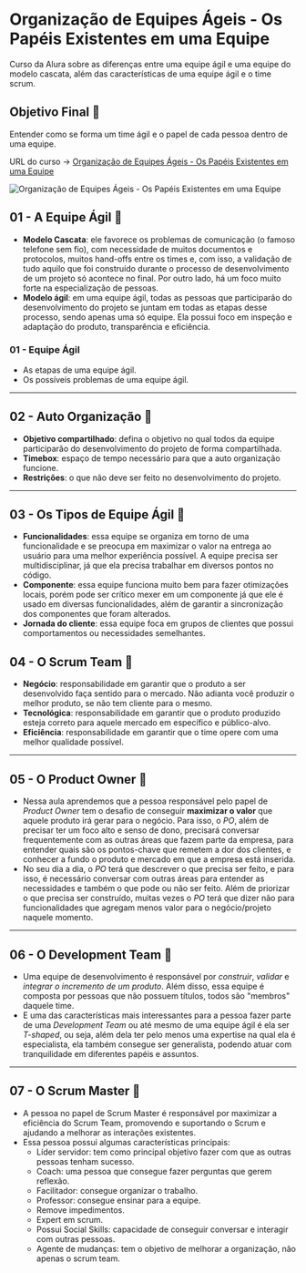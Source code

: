# Organização de Equipes Ágeis - Os Papéis Existentes em uma Equipe

Curso da Alura sobre as diferenças entre uma equipe ágil e uma equipe do modelo cascata, além das características de uma equipe ágil e o time scrum.

## Objetivo Final &#x1F3AF;

Entender como se forma um time ágil e o papel de cada pessoa dentro de uma equipe.

URL do curso -> [Organização de Equipes Ágeis - Os Papéis Existentes em uma Equipe](https://cursos.alura.com.br/course/organizando-equipes-ageis)

![Organização de Equipes Ágeis - Os Papéis Existentes em uma Equipe](https://www.alura.com.br/assets/api/share/curso-organizando-equipes-ageis.png)

## 01 - A Equipe Ágil &#x1F516;
* **Modelo Cascata**: ele favorece os problemas de comunicação (o famoso telefone sem fio), com necessidade de muitos documentos e protocolos, muitos hand-offs entre os times e, com isso, a validação de tudo aquilo que foi construído durante o processo de desenvolvimento de um projeto só acontece no final. Por outro lado, há um foco muito forte na especialização de pessoas.
* **Modelo ágil**: em uma equipe ágil, todas as pessoas que participarão do desenvolvimento do projeto se juntam em todas as etapas desse processo, sendo apenas uma só equipe. Ela possui foco em inspeção e adaptação do produto, transparência e eficiência.

### 01 - Equipe Ágil
* As etapas de uma equipe ágil.
* Os possíveis problemas de uma equipe ágil.

***

## 02 - Auto Organização &#x1F516;
* **Objetivo compartilhado**: defina o objetivo no qual todos da equipe participarão do desenvolvimento do projeto de forma compartilhada.
* **Timebox**: espaço de tempo necessário para que a auto organização funcione.
* **Restrições**: o que não deve ser feito no desenvolvimento do projeto.

***

## 03 - Os Tipos de Equipe Ágil &#x1F516;
* **Funcionalidades**: essa equipe se organiza em torno de uma funcionalidade e se preocupa em maximizar o valor na entrega ao usuário para uma melhor experiência possível. A equipe precisa ser multidisciplinar, já que ela precisa trabalhar em diversos pontos no código.
* **Componente**: essa equipe funciona muito bem para fazer otimizações locais, porém pode ser crítico mexer em um componente já que ele é usado em diversas funcionalidades, além de garantir a sincronização dos componentes que foram alterados.
* **Jornada do cliente**: essa equipe foca em grupos de clientes que possui comportamentos ou necessidades semelhantes.

## 04 - O Scrum Team &#x1F516;
* **Negócio**: responsabilidade em garantir que o produto a ser desenvolvido faça sentido para o mercado. Não adianta você produzir o melhor produto, se não tem cliente para o mesmo.
* **Tecnológica**: responsabilidade em garantir que o produto produzido esteja correto para aquele mercado em específico e público-alvo.
* **Eficiência**: responsabilidade em garantir que o time opere com uma melhor qualidade possível.

***

## 05 - O Product Owner &#x1F516;
* Nessa aula aprendemos que a pessoa responsável pelo papel de *Product Owner* tem o desafio de conseguir **maximizar o valor** que aquele produto irá gerar para o negócio. Para isso, o *PO*, além de precisar ter um foco alto e senso de dono, precisará conversar frequentemente com as outras áreas que fazem parte da empresa, para entender quais são os pontos-chave que remetem a dor dos clientes, e conhecer a fundo o produto e mercado em que a empresa está inserida.
* No seu dia a dia, o *PO* terá que descrever o que precisa ser feito, e para isso, é necessário conversar com outras áreas para entender as necessidades e também o que pode ou não ser feito. Além de priorizar o que precisa ser construído, muitas vezes o *PO* terá que dizer não para funcionalidades que agregam menos valor para o negócio/projeto naquele momento.

***

## 06 - O Development Team &#x1F516;
* Uma equipe de desenvolvimento é responsável por *construir*, *validar* e *integrar o incremento de um produto*. Além disso, essa equipe é composta por pessoas que não possuem títulos, todos são "membros" daquele time.
* E uma das características mais interessantes para a pessoa fazer parte de uma *Development Team* ou até mesmo de uma equipe ágil é ela ser *T-shaped*, ou seja, além dela ter pelo menos uma expertise na qual ela é especialista, ela também consegue ser generalista, podendo atuar com tranquilidade em diferentes papéis e assuntos.

***

## 07 - O Scrum Master &#x1F516;
* A pessoa no papel de Scrum Master é responsável por maximizar a eficiência do Scrum Team, promovendo e suportando o Scrum e ajudando a melhorar as interações existentes.
* Essa pessoa possui algumas características principais:
    * Líder servidor: tem como principal objetivo fazer com que as outras pessoas tenham sucesso.
    * Coach: uma pessoa que consegue fazer perguntas que gerem reflexão.
    * Facilitador: consegue organizar o trabalho.
    * Professor: consegue ensinar para a equipe.
    * Remove impedimentos.
    * Expert em scrum.
    * Possui Social Skills: capacidade de conseguir conversar e interagir com outras pessoas.
    * Agente de mudanças: tem o objetivo de melhorar a organização, não apenas o scrum team.